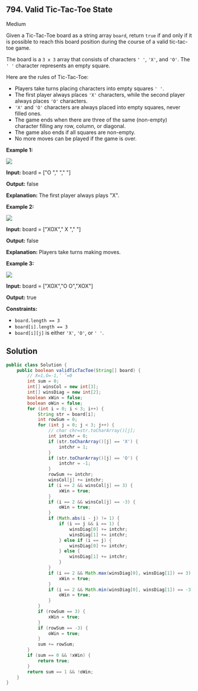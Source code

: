 ## 794\. Valid Tic-Tac-Toe State

Medium

Given a Tic-Tac-Toe board as a string array `board`, return `true` if and only if it is possible to reach this board position during the course of a valid tic-tac-toe game.

The board is a `3 x 3` array that consists of characters `' '`, `'X'`, and `'O'`. The `' '` character represents an empty square.

Here are the rules of Tic-Tac-Toe:

*   Players take turns placing characters into empty squares `' '`.
*   The first player always places `'X'` characters, while the second player always places `'O'` characters.
*   `'X'` and `'O'` characters are always placed into empty squares, never filled ones.
*   The game ends when there are three of the same (non-empty) character filling any row, column, or diagonal.
*   The game also ends if all squares are non-empty.
*   No more moves can be played if the game is over.

**Example 1:**

![](https://assets.leetcode.com/uploads/2021/05/15/tictactoe1-grid.jpg)

**Input:** board = ["O "," "," "]

**Output:** false

**Explanation:** The first player always plays "X". 

**Example 2:**

![](https://assets.leetcode.com/uploads/2021/05/15/tictactoe2-grid.jpg)

**Input:** board = ["XOX"," X "," "]

**Output:** false

**Explanation:** Players take turns making moves. 

**Example 3:**

![](https://assets.leetcode.com/uploads/2021/05/15/tictactoe4-grid.jpg)

**Input:** board = ["XOX","O O","XOX"]

**Output:** true 

**Constraints:**

*   `board.length == 3`
*   `board[i].length == 3`
*   `board[i][j]` is either `'X'`, `'O'`, or `' '`.

## Solution

```java
public class Solution {
    public boolean validTicTacToe(String[] board) {
        // X=1,O=-1,’ ’=0
        int sum = 0;
        int[] winsCol = new int[3];
        int[] winsDiag = new int[2];
        boolean xWin = false;
        boolean oWin = false;
        for (int i = 0; i < 3; i++) {
            String str = board[i];
            int rowSum = 0;
            for (int j = 0; j < 3; j++) {
                // char chr=str.toCharArray()[j];
                int intchr = 0;
                if (str.toCharArray()[j] == 'X') {
                    intchr = 1;
                }
                if (str.toCharArray()[j] == 'O') {
                    intchr = -1;
                }
                rowSum += intchr;
                winsCol[j] += intchr;
                if (i == 2 && winsCol[j] == 3) {
                    xWin = true;
                }
                if (i == 2 && winsCol[j] == -3) {
                    oWin = true;
                }
                if (Math.abs(i - j) != 1) {
                    if (i == j && i == 1) {
                        winsDiag[0] += intchr;
                        winsDiag[1] += intchr;
                    } else if (i == j) {
                        winsDiag[0] += intchr;
                    } else {
                        winsDiag[1] += intchr;
                    }
                }
                if (i == 2 && Math.max(winsDiag[0], winsDiag[1]) == 3) {
                    xWin = true;
                }
                if (i == 2 && Math.min(winsDiag[0], winsDiag[1]) == -3) {
                    oWin = true;
                }
            }
            if (rowSum == 3) {
                xWin = true;
            }
            if (rowSum == -3) {
                oWin = true;
            }
            sum += rowSum;
        }
        if (sum == 0 && !xWin) {
            return true;
        }
        return sum == 1 && !oWin;
    }
}
```
